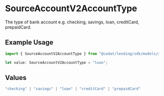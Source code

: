 # SourceAccountV2AccountType

The type of bank account e.g. checking, savings, loan, creditCard, prepaidCard.

## Example Usage

```typescript
import { SourceAccountV2AccountType } from "@codat/lending/sdk/models/shared";

let value: SourceAccountV2AccountType = "loan";
```

## Values

```typescript
"checking" | "savings" | "loan" | "creditCard" | "prepaidCard"
```